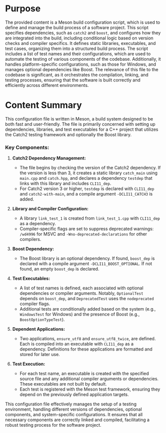 # Purpose
The provided content is a Meson build configuration script, which is used to define and manage the build process of a software project. This script specifies dependencies, such as `catch2` and `boost`, and configures how they are integrated into the build, including conditional logic based on version checks and compiler specifics. It defines static libraries, executables, and test cases, organizing them into a structured build process. The script includes a list of test names and their configurations, which are used to automate the testing of various components of the codebase. Additionally, it handles platform-specific configurations, such as those for Windows, and manages optional dependencies like Boost. The relevance of this file to the codebase is significant, as it orchestrates the compilation, linking, and testing processes, ensuring that the software is built correctly and efficiently across different environments.
# Content Summary
This configuration file is written in Meson, a build system designed to be both fast and user-friendly. The file is primarily concerned with setting up dependencies, libraries, and test executables for a C++ project that utilizes the Catch2 testing framework and optionally the Boost library.

### Key Components:

1. **Catch2 Dependency Management:**
   - The file begins by checking the version of the Catch2 dependency. If the version is less than 3, it creates a static library `catch_main` using `main.cpp` and `catch.hpp`, and declares a dependency `testdep` that links with this library and includes `CLI11_dep`.
   - For Catch2 version 3 or higher, `testdep` is declared with `CLI11_dep` and `catch2-with-main`, and a compile argument `-DCLI11_CATCH3` is added.

2. **Library and Compiler Configuration:**
   - A library `link_test_1` is created from `link_test_1.cpp` with `CLI11_dep` as a dependency.
   - Compiler-specific flags are set to suppress deprecated warnings: `/wd4996` for MSVC and `-Wno-deprecated-declarations` for other compilers.

3. **Boost Dependency:**
   - The Boost library is an optional dependency. If found, `boost_dep` is declared with a compile argument `-DCLI11_BOOST_OPTIONAL`. If not found, an empty `boost_dep` is declared.

4. **Test Executables:**
   - A list of test names is defined, each associated with optional dependencies or compiler arguments. Notably, `OptionalTest` depends on `boost_dep`, and `DeprecatedTest` uses the `nodeprecated` compiler flags.
   - Additional tests are conditionally added based on the system (e.g., `WindowsTest` for Windows) and the presence of Boost (e.g., `BoostOptionTypeTest`).

5. **Dependent Applications:**
   - Two applications, `ensure_utf8` and `ensure_utf8_twice`, are defined. Each is compiled into an executable with `CLI11_dep` as a dependency. Definitions for these applications are formatted and stored for later use.

6. **Test Execution:**
   - For each test name, an executable is created with the specified source file and any additional compiler arguments or dependencies. These executables are not built by default.
   - Each test is registered with the Meson test framework, ensuring they depend on the previously defined application targets.

This configuration file effectively manages the setup of a testing environment, handling different versions of dependencies, optional components, and system-specific configurations. It ensures that all necessary components are correctly linked and compiled, facilitating a robust testing process for the software project.
